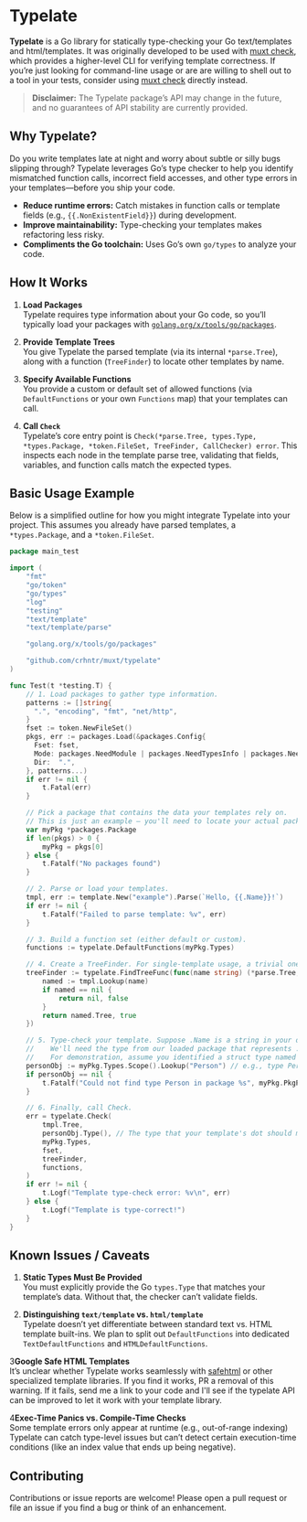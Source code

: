 # Typelate

**Typelate** is a Go library for statically type-checking your Go text/templates and html/templates.
It was originally developed to be used with [muxt check](https://github.com/crhntr/muxt), which provides a higher-level CLI for verifying template correctness.
If you’re just looking for command-line usage or are are willing to shell out to a tool in your tests,
consider using [muxt check](https://github.com/crhntr/muxt) directly instead.

> **Disclaimer:** The Typelate package’s API may change in the future, and no guarantees of API stability are currently provided.

## Why Typelate?

Do you write templates late at night and worry about subtle or silly bugs slipping through?
Typelate leverages Go’s type checker to help you identify mismatched function calls, incorrect field accesses, and other type errors in your templates—before you ship your code.

- **Reduce runtime errors:** Catch mistakes in function calls or template fields (e.g., `{{.NonExistentField}}`) during development.
- **Improve maintainability:** Type-checking your templates makes refactoring less risky.
- **Compliments the Go toolchain:** Uses Go’s own `go/types` to analyze your code.

## How It Works

1. **Load Packages**  
   Typelate requires type information about your Go code, so you’ll typically load your packages with [`golang.org/x/tools/go/packages`](https://pkg.go.dev/golang.org/x/tools/go/packages).

2. **Provide Template Trees**  
   You give Typelate the parsed template (via its internal `*parse.Tree`), along with a function (`TreeFinder`) to locate other templates by name.

3. **Specify Available Functions**  
   You provide a custom or default set of allowed functions (via `DefaultFunctions` or your own `Functions` map) that your templates can call.

4. **Call `Check`**  
   Typelate’s core entry point is `Check(*parse.Tree, types.Type, *types.Package, *token.FileSet, TreeFinder, CallChecker) error`. This inspects each node in the template parse tree, validating that fields, variables, and function calls match the expected types.

## Basic Usage Example

Below is a simplified outline for how you might integrate Typelate into your project. This assumes you already have parsed templates, a `*types.Package`, and a `*token.FileSet`.

```go
package main_test

import (
    "fmt"
    "go/token"
    "go/types"
    "log"
    "testing"
    "text/template"
    "text/template/parse"

    "golang.org/x/tools/go/packages"

    "github.com/crhntr/muxt/typelate"
)

func Test(t *testing.T) {
    // 1. Load packages to gather type information.
    patterns := []string{
      ".", "encoding", "fmt", "net/http",
    }
    fset := token.NewFileSet()
    pkgs, err := packages.Load(&packages.Config{
      Fset: fset,
      Mode: packages.NeedModule | packages.NeedTypesInfo | packages.NeedName | packages.NeedFiles | packages.NeedTypes | packages.NeedSyntax | packages.NeedEmbedPatterns | packages.NeedEmbedFiles,
      Dir:  ".",
    }, patterns...)
    if err != nil {
        t.Fatal(err)
    }

    // Pick a package that contains the data your templates rely on.
    // This is just an example — you'll need to locate your actual package.
    var myPkg *packages.Package
    if len(pkgs) > 0 {
        myPkg = pkgs[0]
    } else {
        t.Fatalf("No packages found")
    }

    // 2. Parse or load your templates.
    tmpl, err := template.New("example").Parse(`Hello, {{.Name}}!`)
    if err != nil {
        t.Fatalf("Failed to parse template: %v", err)
    }

    // 3. Build a function set (either default or custom).
    functions := typelate.DefaultFunctions(myPkg.Types)

    // 4. Create a TreeFinder. For single-template usage, a trivial one:
    treeFinder := typelate.FindTreeFunc(func(name string) (*parse.Tree, bool) {
        named := tmpl.Lookup(name)
		if named == nil {
			return nil, false
        }
        return named.Tree, true
    })

    // 5. Type-check your template. Suppose .Name is a string in your data type.
    //    We'll need the type from our loaded package that represents .Name.
    //    For demonstration, assume you identified a struct type named "Person".
    personObj := myPkg.Types.Scope().Lookup("Person") // e.g., type Person struct { Name string }
    if personObj == nil {
        t.Fatalf("Could not find type Person in package %s", myPkg.PkgPath)
    }

    // 6. Finally, call Check.
    err = typelate.Check(
        tmpl.Tree,
        personObj.Type(), // The type that your template's dot should match
        myPkg.Types,
        fset,
        treeFinder,
        functions,
    )
    if err != nil {
        t.Logf("Template type-check error: %v\n", err)
    } else {
        t.Logf("Template is type-correct!")
    }
}
```

## Known Issues / Caveats

1. **Static Types Must Be Provided**  
   You must explicitly provide the Go `types.Type` that matches your template’s data. Without that, the checker can’t validate fields.

2. **Distinguishing `text/template` vs. `html/template`**  
   Typelate doesn’t yet differentiate between standard text vs. HTML template built-ins. We plan to split out `DefaultFunctions` into dedicated `TextDefaultFunctions` and `HTMLDefaultFunctions`.

3**Google Safe HTML Templates**  
   It’s unclear whether Typelate works seamlessly with [safehtml](https://pkg.go.dev/github.com/google/safehtml) or other specialized template libraries.
   If you find it works, PR a removal of this warning. If it fails, send me a link to your code and I'll see if the typelate API can be improved to
   let it work with your template library.

4**Exec-Time Panics vs. Compile-Time Checks**  
   Some template errors only appear at runtime (e.g., out-of-range indexing)
   Typelate can catch type-level issues but can’t detect certain execution-time conditions (like an index value that ends up being negative).

## Contributing

Contributions or issue reports are welcome! Please open a pull request or file an issue if you find a bug or think of an enhancement.
